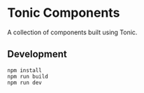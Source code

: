 # Tonic Components

A collection of components built using Tonic.

## Development

```
npm install
npm run build
npm run dev
```
